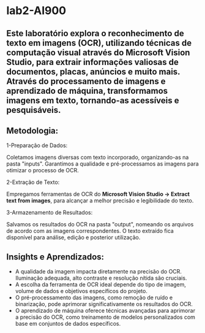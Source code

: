 # lab2-AI900

## Este laboratório explora o reconhecimento de texto em imagens (OCR), utilizando técnicas de computação visual através do Microsoft Vision Studio, para extrair informações valiosas de documentos, placas, anúncios e muito mais. Através do processamento de imagens e aprendizado de máquina, transformamos imagens em texto, tornando-as acessíveis e pesquisáveis.

## Metodologia:

1-Preparação de Dados:

Coletamos imagens diversas com texto incorporado, organizando-as na pasta "inputs".
Garantimos a qualidade e pré-processamos as imagens para otimizar o processo de OCR.

2-Extração de Texto:

Empregamos ferramentas de OCR do <b>Microsoft Vision Studio -> Extract text from images</b>, para alcançar a melhor precisão e legibilidade do texto.

3-Armazenamento de Resultados:

Salvamos os resultados do OCR na pasta "output", nomeando os arquivos de acordo com as imagens correspondentes.
O texto extraído fica disponível para análise, edição e posterior utilização.

## Insights e Aprendizados:

* A qualidade da imagem impacta diretamente na precisão do OCR. Iluminação adequada, alto contraste e resolução nítida são cruciais.
* A escolha da ferramenta de OCR ideal depende do tipo de imagem, volume de dados e objetivos específicos do projeto.
* O pré-processamento das imagens, como remoção de ruído e binarização, pode aprimorar significativamente os resultados do OCR.
* O aprendizado de máquina oferece técnicas avançadas para aprimorar a precisão do OCR, como treinamento de modelos personalizados com base em conjuntos de dados específicos.
